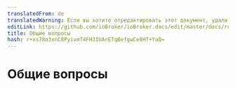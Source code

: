 ```yaml
---
translatedFrom: de
translatedWarning: Если вы хотите отредактировать этот документ, удалите поле «translationFrom», в противном случае этот документ будет снова автоматически переведен
editLink: https://github.com/ioBroker/ioBroker.docs/edit/master/docs/ru/faq/_050_cloud/README.md
title: Общие вопросы
hash: r+xs78o3xnC8PyivmT4FH3IUArETqBefgwCe8HT+YaQ=
---
```

# Общие вопросы